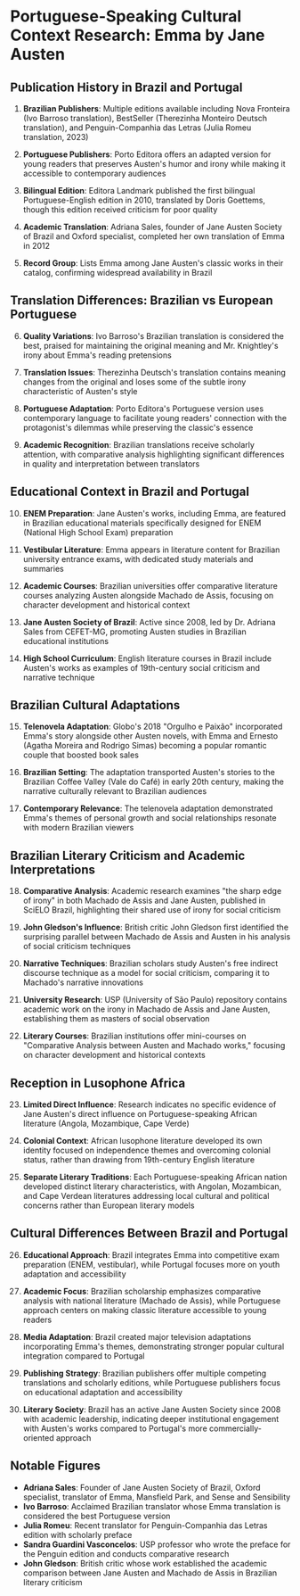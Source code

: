 # Portuguese-Speaking Cultural Context Research: Emma by Jane Austen

## Publication History in Brazil and Portugal

1. **Brazilian Publishers**: Multiple editions available including Nova Fronteira (Ivo Barroso translation), BestSeller (Therezinha Monteiro Deutsch translation), and Penguin-Companhia das Letras (Julia Romeu translation, 2023)

2. **Portuguese Publishers**: Porto Editora offers an adapted version for young readers that preserves Austen's humor and irony while making it accessible to contemporary audiences

3. **Bilingual Edition**: Editora Landmark published the first bilingual Portuguese-English edition in 2010, translated by Doris Goettems, though this edition received criticism for poor quality

4. **Academic Translation**: Adriana Sales, founder of Jane Austen Society of Brazil and Oxford specialist, completed her own translation of Emma in 2012

5. **Record Group**: Lists Emma among Jane Austen's classic works in their catalog, confirming widespread availability in Brazil

## Translation Differences: Brazilian vs European Portuguese

6. **Quality Variations**: Ivo Barroso's Brazilian translation is considered the best, praised for maintaining the original meaning and Mr. Knightley's irony about Emma's reading pretensions

7. **Translation Issues**: Therezinha Deutsch's translation contains meaning changes from the original and loses some of the subtle irony characteristic of Austen's style

8. **Portuguese Adaptation**: Porto Editora's Portuguese version uses contemporary language to facilitate young readers' connection with the protagonist's dilemmas while preserving the classic's essence

9. **Academic Recognition**: Brazilian translations receive scholarly attention, with comparative analysis highlighting significant differences in quality and interpretation between translators

## Educational Context in Brazil and Portugal

10. **ENEM Preparation**: Jane Austen's works, including Emma, are featured in Brazilian educational materials specifically designed for ENEM (National High School Exam) preparation

11. **Vestibular Literature**: Emma appears in literature content for Brazilian university entrance exams, with dedicated study materials and summaries

12. **Academic Courses**: Brazilian universities offer comparative literature courses analyzing Austen alongside Machado de Assis, focusing on character development and historical context

13. **Jane Austen Society of Brazil**: Active since 2008, led by Dr. Adriana Sales from CEFET-MG, promoting Austen studies in Brazilian educational institutions

14. **High School Curriculum**: English literature courses in Brazil include Austen's works as examples of 19th-century social criticism and narrative technique

## Brazilian Cultural Adaptations

15. **Telenovela Adaptation**: Globo's 2018 "Orgulho e Paixão" incorporated Emma's story alongside other Austen novels, with Emma and Ernesto (Agatha Moreira and Rodrigo Simas) becoming a popular romantic couple that boosted book sales

16. **Brazilian Setting**: The adaptation transported Austen's stories to the Brazilian Coffee Valley (Vale do Café) in early 20th century, making the narrative culturally relevant to Brazilian audiences

17. **Contemporary Relevance**: The telenovela adaptation demonstrated Emma's themes of personal growth and social relationships resonate with modern Brazilian viewers

## Brazilian Literary Criticism and Academic Interpretations

18. **Comparative Analysis**: Academic research examines "the sharp edge of irony" in both Machado de Assis and Jane Austen, published in SciELO Brazil, highlighting their shared use of irony for social criticism

19. **John Gledson's Influence**: British critic John Gledson first identified the surprising parallel between Machado de Assis and Austen in his analysis of social criticism techniques

20. **Narrative Techniques**: Brazilian scholars study Austen's free indirect discourse technique as a model for social criticism, comparing it to Machado's narrative innovations

21. **University Research**: USP (University of São Paulo) repository contains academic work on the irony in Machado de Assis and Jane Austen, establishing them as masters of social observation

22. **Literary Courses**: Brazilian institutions offer mini-courses on "Comparative Analysis between Austen and Machado works," focusing on character development and historical contexts

## Reception in Lusophone Africa

23. **Limited Direct Influence**: Research indicates no specific evidence of Jane Austen's direct influence on Portuguese-speaking African literature (Angola, Mozambique, Cape Verde)

24. **Colonial Context**: African lusophone literature developed its own identity focused on independence themes and overcoming colonial status, rather than drawing from 19th-century English literature

25. **Separate Literary Traditions**: Each Portuguese-speaking African nation developed distinct literary characteristics, with Angolan, Mozambican, and Cape Verdean literatures addressing local cultural and political concerns rather than European literary models

## Cultural Differences Between Brazil and Portugal

26. **Educational Approach**: Brazil integrates Emma into competitive exam preparation (ENEM, vestibular), while Portugal focuses more on youth adaptation and accessibility

27. **Academic Focus**: Brazilian scholarship emphasizes comparative analysis with national literature (Machado de Assis), while Portuguese approach centers on making classic literature accessible to young readers

28. **Media Adaptation**: Brazil created major television adaptations incorporating Emma's themes, demonstrating stronger popular cultural integration compared to Portugal

29. **Publishing Strategy**: Brazilian publishers offer multiple competing translations and scholarly editions, while Portuguese publishers focus on educational adaptation and accessibility

30. **Literary Society**: Brazil has an active Jane Austen Society since 2008 with academic leadership, indicating deeper institutional engagement with Austen's works compared to Portugal's more commercially-oriented approach

## Notable Figures

- **Adriana Sales**: Founder of Jane Austen Society of Brazil, Oxford specialist, translator of Emma, Mansfield Park, and Sense and Sensibility
- **Ivo Barroso**: Acclaimed Brazilian translator whose Emma translation is considered the best Portuguese version
- **Julia Romeu**: Recent translator for Penguin-Companhia das Letras edition with scholarly preface
- **Sandra Guardini Vasconcelos**: USP professor who wrote the preface for the Penguin edition and conducts comparative research
- **John Gledson**: British critic whose work established the academic comparison between Jane Austen and Machado de Assis in Brazilian literary criticism